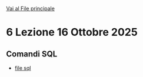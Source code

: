 [Vai al File principale](../../Readme.md)

# 6 Lezione 16 Ottobre 2025

## Comandi SQL

- [file sql](SQL/file.sql)
